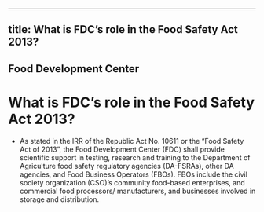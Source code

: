 --- 
 title: What is FDC’s role in the Food Safety Act 2013?
 ---

## Food Development Center

# What is FDC’s role in the Food Safety Act 2013?


 - As stated in the IRR of the Republic Act No. 10611 or the “Food  Safety Act of 2013”, the Food Development Center (FDC) shall  provide scientific support in testing, research and training to the Department of Agriculture food safety regulatory  agencies (DA-FSRAs), other DA agencies, and Food Business  Operators (FBOs). FBOs include the civil society organization (CSO)’s community food-based enterprises, and commercial  food processors/ manufacturers, and businesses involved in  storage and distribution.

